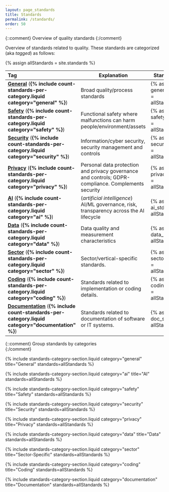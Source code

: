 ```yaml
---
layout: page_standards
title: Standards
permalink: /standards/
order: 50
---
```


{::comment}
Overview of quality standards
{:/comment}

Overview of standards related to quality.
These standards are categorized (aka _tagged_) as follows:

{% assign allStandards = site.standards %}

|Tag  | Explanation | Standards |
|:--- | --- | --- |
| **[General](#general)** (**{% include count-standards-per-category.liquid category="general" %}**) | Broad quality/process standards | {% assign general_stds = allStandards | where_exp: "std", "std.categories contains 'general'" %}{% for std in general_stds %}<span class="std-shortname">[{{ std.shortname }}]({{ std.url }})</span>{% unless forloop.last %} · {% endunless %}{% endfor %} |
| **[Safety](#safety)** (**{% include count-standards-per-category.liquid category="safety" %}**) | Functional safety where malfunctions can harm people/environment/assets | {% assign safety_stds = allStandards | where_exp: "std", "std.categories contains 'safety'" %}{% for std in safety_stds %}<span class="std-shortname">[{{ std.shortname }}]({{ std.url }})</span>{% unless forloop.last %} · {% endunless %}{% endfor %} |
| **[Security](#security)** (**{% include count-standards-per-category.liquid category="security" %}**) | Information/cyber security, security management and controls | {% assign security_stds = allStandards | where_exp: "std", "std.categories contains 'security'" %}{% for std in security_stds %}<span class="std-shortname">[{{ std.shortname }}]({{ std.url }})</span>{% unless forloop.last %} · {% endunless %}{% endfor %} |
| **[Privacy](#privacy)** (**{% include count-standards-per-category.liquid category="privacy" %}**) | Personal data protection and privacy governance and controls; GDPR-compliance. Complements security | {% assign privacy_stds = allStandards | where_exp: "std", "std.categories contains 'privacy'" %}{% for std in privacy_stds %}<span class="std-shortname">[{{ std.shortname }}]({{ std.url }})</span>{% unless forloop.last %} · {% endunless %}{% endfor %} |
| **[AI](#ai)** (**{% include count-standards-per-category.liquid category="ai" %}**) | (_artificial intelligence_) AI/ML governance, risk, transparency across the AI lifecycle | {% assign ai_stds = allStandards | where_exp: "std", "std.categories contains 'ai'" %}{% for std in ai_stds %}<span class="std-shortname">[{{ std.shortname }}]({{ std.url }})</span>{% unless forloop.last %} · {% endunless %}{% endfor %} |
| **[Data](#data)** (**{% include count-standards-per-category.liquid category="data" %}**) | Data quality and measurement characteristics | {% assign data_stds = allStandards | where_exp: "std", "std.categories contains 'data'" %}{% for std in data_stds %}<span class="std-shortname">[{{ std.shortname }}]({{ std.url }})</span>{% unless forloop.last %} · {% endunless %}{% endfor %} |
| **[Sector](#sector)** (**{% include count-standards-per-category.liquid category="sector" %}**) | Sector/vertical-specific standards. | {% assign sector_stds = allStandards | where_exp: "std", "std.categories contains 'sector'" %}{% for std in sector_stds %}<span class="std-shortname">[{{ std.shortname }}]({{ std.url }})</span>{% unless forloop.last %} · {% endunless %}{% endfor %} |
| **[Coding](#coding)** (**{% include count-standards-per-category.liquid category="coding" %}**) | Standards related to implementation or coding details.| {% assign coding_stds = allStandards | where_exp: "std", "std.categories contains 'coding'" %}{% for std in coding_stds %}<span class="std-shortname">[{{ std.shortname }}]({{ std.url }})</span>{% unless forloop.last %} · {% endunless %}{% endfor %} |
| **[Documentation](#documentation)** (**{% include count-standards-per-category.liquid category="documentation" %}**) | Standards related to documentation of software or IT systems.| {% assign doc_stds = allStandards | where_exp: "std", "std.categories contains 'documentation'" %}{% for std in doc_stds %}<span class="std-shortname">[{{ std.shortname }}]({{ std.url }})</span>{% unless forloop.last %} · {% endunless %}{% endfor %} |




{::comment}
Group standards by categories  
{:/comment}

{% include standards-category-section.liquid category="general" title="General" standards=allStandards %}

{% include standards-category-section.liquid category="ai" title="AI" standards=allStandards %}

{% include standards-category-section.liquid category="safety" title="Safety" standards=allStandards %}

{% include standards-category-section.liquid category="security" title="Security" standards=allStandards %}

{% include standards-category-section.liquid category="privacy" title="Privacy" standards=allStandards %}

{% include standards-category-section.liquid category="data" title="Data" standards=allStandards %}

{% include standards-category-section.liquid category="sector" title="Sector-Specific" standards=allStandards %}

{% include standards-category-section.liquid category="coding" title="Coding" standards=allStandards %}

{% include standards-category-section.liquid category="documentation" title="Documentation" standards=allStandards %}
